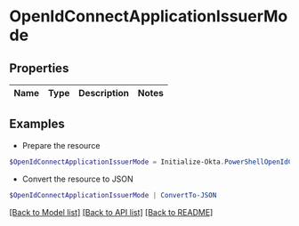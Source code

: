 # OpenIdConnectApplicationIssuerMode
## Properties

Name | Type | Description | Notes
------------ | ------------- | ------------- | -------------

## Examples

- Prepare the resource
```powershell
$OpenIdConnectApplicationIssuerMode = Initialize-Okta.PowerShellOpenIdConnectApplicationIssuerMode 
```

- Convert the resource to JSON
```powershell
$OpenIdConnectApplicationIssuerMode | ConvertTo-JSON
```

[[Back to Model list]](../README.md#documentation-for-models) [[Back to API list]](../README.md#documentation-for-api-endpoints) [[Back to README]](../README.md)


